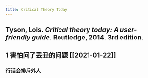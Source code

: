 ```yaml
---
title: Critical Theory Today
---
```


## Tyson, Lois. _Critical theory today: A user-friendly guide_. Routledge, 2014. 3rd edition.
## 1 害怕问了丢丑的问题 [[2021-01-22]]
### 行话会排斥外人
##
